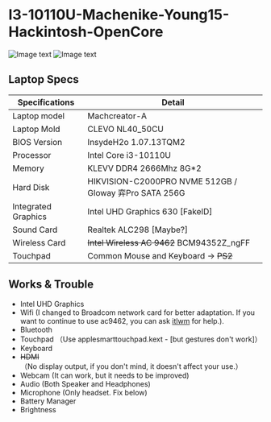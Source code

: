 # I3-10110U-Machenike-Young15-Hackintosh-OpenCore

![Image text](https://github.com/Tyningling/I3-10110U-Machenike-Young15-Hackintosh-OpenCore/blob/main/Bg1.png)
![Image text](https://github.com/Tyningling/I3-10110U-Machenike-Young15-Hackintosh-OpenCore/blob/main/4345FDC8224E4CAF5A9190EBECCF5C93.jpg)
## Laptop Specs

| Specifications      | Detail                                                  |
| ------------------- | ------------------------------------------------------- |
| Laptop model        | Machcreator-A                                           |
| Laptop Mold         | CLEVO NL40_50CU                                         |
| BIOS Version        | InsydeH2o 1.07.13TQM2                                   |
| Processor           | Intel Core i3-10110U                                    |
| Memory              | KLEVV DDR4 2666Mhz  8G*2                                |
| Hard Disk           | HIKVISION-C2000PRO NVME 512GB  / Gloway 弈Pro SATA 256G  |
| Integrated Graphics | Intel UHD Graphics 630 [FakeID]                         |
| Sound Card          | Realtek ALC298 [Maybe?]                                 |
| Wireless Card       | ~~Intel Wireless AC 9462~~ BCM94352Z_ngFF               |
| Touchpad            | Common Mouse and Keyboard -> ~~PS2~~                        |## Works & Trouble


## Works & Trouble

- Intel UHD Graphics 
- Wifi (I changed to Broadcom network card for better adaptation. If you want to continue to use ac9462, you can ask [itlwm]('https://github.com/OpenIntelWireless/itlwm') for help.).
- Bluetooth
- Touchpad （Use applesmarttouchpad.kext - [but gestures don't work]）
- Keyboard
- ~~HDMI~~ （No display output, if you don't mind, it doesn't affect your use.）
- Webcam (It can work, but it needs to be improved)
- Audio (Both Speaker and Headphones)
- Microphone (Only headset. Fix below)
- Battery Manager
- Brightness

